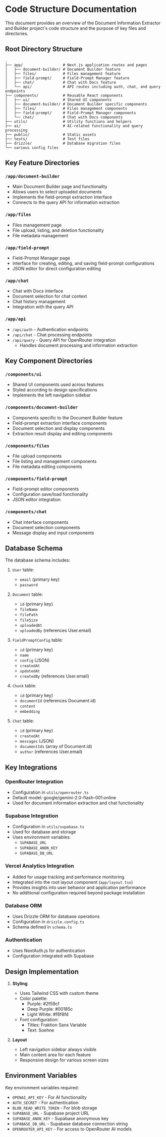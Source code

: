 # Code Structure Documentation

This document provides an overview of the Document Information Extractor and Builder project's code structure and the purpose of key files and directories.

## Root Directory Structure

```
.
├── app/                  # Next.js application routes and pages
│   ├── document-builder/ # Document Builder feature
│   ├── files/            # Files management feature
│   ├── field-prompt/     # Field-Prompt Manager feature
│   ├── chat/             # Chat with Docs feature
│   └── api/              # API routes including auth, chat, and query endpoints
├── components/           # Reusable React components
│   ├── ui/               # Shared UI components
│   ├── document-builder/ # Document Builder specific components
│   ├── files/            # Files management components
│   ├── field-prompt/     # Field-Prompt Manager components
│   └── chat/             # Chat with Docs components
├── utils/                # Utility functions and helpers
├── ai/                   # AI-related functionality and query processing
├── public/               # Static assets
├── tests/                # Test files
├── drizzle/              # Database migration files
└── various config files
```

## Key Feature Directories

### `/app/document-builder`
- Main Document Builder page and functionality
- Allows users to select uploaded documents
- Implements the field-prompt extraction interface
- Connects to the query API for information extraction

### `/app/files`
- Files management page
- File upload, listing, and deletion functionality
- File metadata management

### `/app/field-prompt`
- Field-Prompt Manager page
- Interface for creating, editing, and saving field-prompt configurations
- JSON editor for direct configuration editing

### `/app/chat`
- Chat with Docs interface
- Document selection for chat context
- Chat history management
- Integration with the query API

### `/app/api`
- `/api/auth` - Authentication endpoints
- `/api/chat` - Chat processing endpoints
- `/api/query` - Query API for OpenRouter integration
  - Handles document processing and information extraction

## Key Component Directories

### `/components/ui`
- Shared UI components used across features
- Styled according to design specifications
- Implements the left navigation sidebar

### `/components/document-builder`
- Components specific to the Document Builder feature
- Field-prompt extraction interface components
- Document selection and display components
- Extraction result display and editing components

### `/components/files`
- File upload components
- File listing and management components
- File metadata editing components

### `/components/field-prompt`
- Field-prompt editor components
- Configuration save/load functionality
- JSON editor integration

### `/components/chat`
- Chat interface components
- Document selection components
- Message display and input components

## Database Schema

The database schema includes:

1. `User` table:
   - `email` (primary key)
   - `password`

2. `Document` table:
   - `id` (primary key)
   - `fileName`
   - `filePath`
   - `fileSize`
   - `uploadedAt`
   - `uploadedBy` (references User.email)

3. `FieldPromptConfig` table:
   - `id` (primary key)
   - `name`
   - `config` (JSON)
   - `createdAt`
   - `updatedAt`
   - `createdBy` (references User.email)

4. `Chunk` table:
   - `id` (primary key)
   - `documentId` (references Document.id)
   - `content`
   - `embedding`

5. `Chat` table:
   - `id` (primary key)
   - `createdAt`
   - `messages` (JSON)
   - `documentIds` (array of Document.id)
   - `author` (references User.email)

## Key Integrations

### OpenRouter Integration
- Configuration in `utils/openrouter.ts`
- Default model: google/gemini-2.0-flash-001:online
- Used for document information extraction and chat functionality

### Supabase Integration
- Configuration in `utils/supabase.ts`
- Used for database and storage
- Uses environment variables:
  - `SUPABASE_URL`
  - `SUPABASE_ANON_KEY`
  - `SUPABASE_DB_URL`

### Vercel Analytics Integration
- Added for usage tracking and performance monitoring
- Integrated into the root layout component (`app/layout.tsx`)
- Provides insights into user behavior and application performance
- No additional configuration required beyond package installation

### Database ORM
- Uses Drizzle ORM for database operations
- Configuration in `drizzle.config.ts`
- Schema defined in `schema.ts`

### Authentication
- Uses NextAuth.js for authentication
- Configuration integrated with Supabase

## Design Implementation

1. **Styling**
   - Uses Tailwind CSS with custom theme
   - Color palette:
     - Purple: #2f59cf
     - Deep Purple: #00185c
     - Light White: #f6f8fd
   - Font configuration:
     - Titles: Fraktion Sans Variable
     - Text: Soehne

2. **Layout**
   - Left navigation sidebar always visible
   - Main content area for each feature
   - Responsive design for various screen sizes

## Environment Variables

Key environment variables required:
- `OPENAI_API_KEY` - For AI functionality
- `AUTH_SECRET` - For authentication
- `BLOB_READ_WRITE_TOKEN` - For blob storage
- `SUPABASE_URL` - Supabase project URL
- `SUPABASE_ANON_KEY` - Supabase anonymous key
- `SUPABASE_DB_URL` - Supabase database connection string
- `OPENROUTER_API_KEY` - For access to OpenRouter AI models 